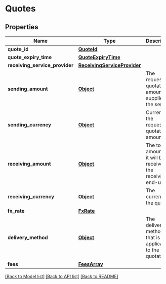 # Quotes

## Properties
Name | Type | Description | Notes
------------ | ------------- | ------------- | -------------
**quote_id** | [**QuoteId**](QuoteId.md) |  | 
**quote_expiry_time** | [**QuoteExpiryTime**](QuoteExpiryTime.md) |  | [optional] 
**receiving_service_provider** | [**ReceivingServiceProvider**](ReceivingServiceProvider.md) |  | [optional] 
**sending_amount** | [**Object**](Object.md) | The requested quotation amount as supplied by the sender. | 
**sending_currency** | [**Object**](Object.md) | Currency of the requested quotation amount. | 
**receiving_amount** | [**Object**](Object.md) | The total amount as it will be received by the receiving end-user. | 
**receiving_currency** | [**Object**](Object.md) | The currency of the quote. | 
**fx_rate** | [**FxRate**](FxRate.md) |  | [optional] 
**delivery_method** | [**Object**](Object.md) | The delivery method that is applicable to the quotation. | [optional] 
**fees** | [**FeesArray**](FeesArray.md) |  | [optional] 

[[Back to Model list]](../README.md#documentation-for-models) [[Back to API list]](../README.md#documentation-for-api-endpoints) [[Back to README]](../README.md)

